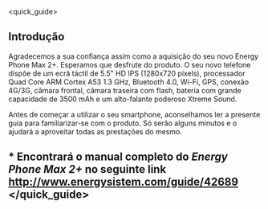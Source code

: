 <quick_guide>

## Introdução
Agradecemos a sua confiança assim como a aquisição do seu novo Energy Phone Max 2+. Esperamos que desfrute do produto.
O seu novo telefone dispõe de um ecrã táctil de 5.5" HD IPS (1280x720 píxels), processador Quad Core ARM Cortex A53 1.3 GHz, Bluetooth 4.0, Wi-Fi, GPS, conexão 4G/3G, câmara frontal, câmara traseira com flash, bateria com grande capacidade de 3500 mAh e um alto-falante poderoso Xtreme Sound.

Antes de começar a utilizar o seu smartphone, aconselhamos ler a presente guia para familiarizar-se com o produto. Só serão alguns minutos e o ajudará a aproveitar todas as prestações do mesmo.

## <unique> * Encontrará o manual completo do *Energy Phone Max 2+* no seguinte link http://www.energysistem.com/guide/42689 </unique> </quick_guide>

